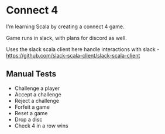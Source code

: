 # Connect 4

I'm learning Scala by creating a connect 4 game.

Game runs in slack, with plans for discord as well.

Uses the slack scala client here handle interactions with slack - https://github.com/slack-scala-client/slack-scala-client

## Manual Tests

- Challenge a player
- Accept a challenge
- Reject a challenge
- Forfeit a game
- Reset a game
- Drop a disc
- Check 4 in a row wins
